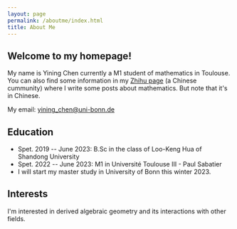 ```yaml
---
layout: page
permalink: /aboutme/index.html
title: About Me
---
```


## Welcome to my homepage!

My name is Yining Chen currently a M1 student of mathematics in Toulouse. You can also find some information in my [Zhihu page](https://www.zhihu.com/people/ruo-ru-12-16) (a Chinese cummunity) where I write some posts about mathematics. But note that it's in Chinese.

My email: yining_chen@uni-bonn.de

## Education

* Spet. 2019 -- June 2023: B.Sc in the class of Loo-Keng Hua of Shandong University
* Spet. 2022 -- June 2023: M1 in Université Toulouse III - Paul Sabatier
* I will start my master study in University of Bonn this winter 2023.

## Interests
I'm interested in derived algebraic geometry and its interactions with other fields.
